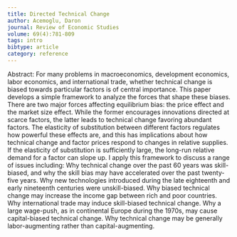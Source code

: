 ```yaml
---
title: Directed Technical Change
author: Acemoglu, Daron
journal: Review of Economic Studies
volume: 69(4):781-809
tags: intro
bibtype: article
category: reference
---
```

Abstract: For many problems in macroeconomics, development economics, labor economics, and international trade, whether technical change is biased towards particular factors is of central importance. This paper develops a simple framework to analyze the forces that shape these biases. There are two major forces affecting equilibrium bias: the price effect and the market size effect. While the former encourages innovations directed at scarce factors, the latter leads to technical change favoring abundant factors. The elasticity of substitution between different factors regulates how powerful these effects are, and this has implications about how technical change and factor prices respond to changes in relative supplies. If the elasticity of substitution is sufficiently large, the long-run relative demand for a factor can slope up. I apply this framework to discuss a range of issues including: Why technical change over the past 60 years was skill-biased, and why the skill bias may have accelerated over the past twenty-five years. Why new technologies introduced during the late eighteenth and early nineteenth centuries were unskill-biased. Why biased technical change may increase the income gap between rich and poor countries. Why international trade may induce skill-biased technical change. Why a large wage-push, as in continental Europe during the 1970s, may cause capital-biased technical change. Why technical change may be generally labor-augmenting rather than capital-augmenting.
